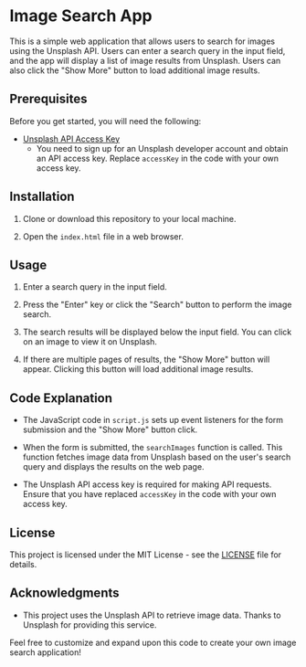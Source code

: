 # Image Search App

This is a simple web application that allows users to search for images using the Unsplash API. Users can enter a search query in the input field, and the app will display a list of image results from Unsplash. Users can also click the "Show More" button to load additional image results.

## Prerequisites

Before you get started, you will need the following:

- [Unsplash API Access Key](https://unsplash.com/developers)
  - You need to sign up for an Unsplash developer account and obtain an API access key. Replace `accessKey` in the code with your own access key.

## Installation

1. Clone or download this repository to your local machine.

2. Open the `index.html` file in a web browser.

## Usage

1. Enter a search query in the input field.

2. Press the "Enter" key or click the "Search" button to perform the image search.

3. The search results will be displayed below the input field. You can click on an image to view it on Unsplash.

4. If there are multiple pages of results, the "Show More" button will appear. Clicking this button will load additional image results.

## Code Explanation

- The JavaScript code in `script.js` sets up event listeners for the form submission and the "Show More" button click.

- When the form is submitted, the `searchImages` function is called. This function fetches image data from Unsplash based on the user's search query and displays the results on the web page.

- The Unsplash API access key is required for making API requests. Ensure that you have replaced `accessKey` in the code with your own access key.

## License

This project is licensed under the MIT License - see the [LICENSE](LICENSE) file for details.

## Acknowledgments

- This project uses the Unsplash API to retrieve image data. Thanks to Unsplash for providing this service.

Feel free to customize and expand upon this code to create your own image search application!
